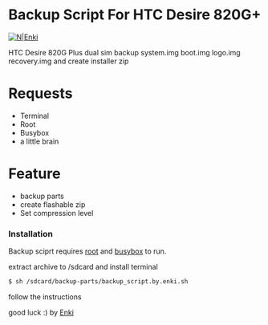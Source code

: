 
# Backup  Script For HTC Desire 820G+

[![N|Enki](https://i.hizliresim.com/pojs8T.png)](http://enki.gearhostpreview.com/)


HTC Desire 820G Plus dual sim backup system.img boot.img logo.img recovery.img and create installer zip


# Requests
  - Terminal
  - Root
  - Busybox
  - a little brain

# Feature

  - backup parts
  - create flashable zip
  - Set compression level



### Installation

Backup sciprt requires [root](https://download.chainfire.eu/696/supersu/) and [busybox](https://play.google.com/store/apps/details?id=stericson.busybox&hl=en&gl=US) to run.

extract archive to /sdcard and install terminal

```sh
$ sh /sdcard/backup-parts/backup_script.by.enki.sh
```

follow the instructions

good luck :)
by [Enki](https://enki.gearhostpreview.com)
